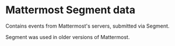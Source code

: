# Mattermost Segment data

Contains events from Mattermost's servers, submitted via Segment. 

Segment was used in older versions of Mattermost.
